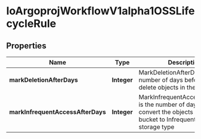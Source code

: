 
# IoArgoprojWorkflowV1alpha1OSSLifecycleRule

## Properties
Name | Type | Description | Notes
------------ | ------------- | ------------- | -------------
**markDeletionAfterDays** | **Integer** | MarkDeletionAfterDays is the number of days before we delete objects in the bucket |  [optional]
**markInfrequentAccessAfterDays** | **Integer** | MarkInfrequentAccessAfterDays is the number of days before we convert the objects in the bucket to Infrequent Access (IA) storage type |  [optional]



